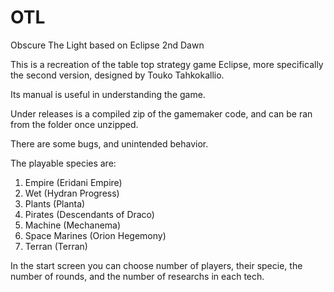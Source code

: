 # OTL
Obscure The Light based on Eclipse 2nd Dawn

This is a recreation of the table top strategy game Eclipse, more specifically the second version, designed by Touko Tahkokallio.

Its manual is useful in understanding the game.

Under releases is a compiled zip of the gamemaker code, and can be ran from the folder once unzipped.

There are some bugs, and unintended behavior.

The playable species are:
1. Empire (Eridani Empire)
2. Wet (Hydran Progress)
3. Plants (Planta)
4. Pirates (Descendants of Draco)
5. Machine (Mechanema)
6. Space Marines (Orion Hegemony)
7. Terran (Terran)

In the start screen you can choose number of players, their specie, the number of rounds, and the number of researchs in each tech.
